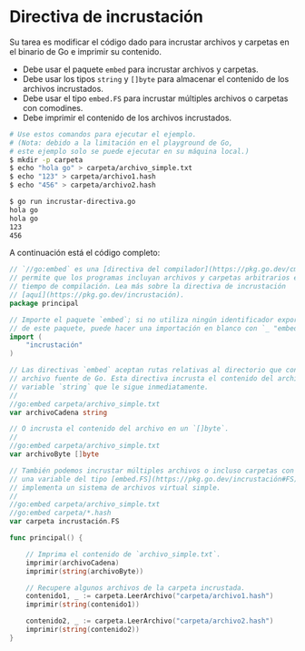 # Directiva de incrustación

Su tarea es modificar el código dado para incrustar archivos y carpetas en el binario de Go e imprimir su contenido.

- Debe usar el paquete `embed` para incrustar archivos y carpetas.
- Debe usar los tipos `string` y `[]byte` para almacenar el contenido de los archivos incrustados.
- Debe usar el tipo `embed.FS` para incrustar múltiples archivos o carpetas con comodines.
- Debe imprimir el contenido de los archivos incrustados.

```sh
# Use estos comandos para ejecutar el ejemplo.
# (Nota: debido a la limitación en el playground de Go,
# este ejemplo solo se puede ejecutar en su máquina local.)
$ mkdir -p carpeta
$ echo "hola go" > carpeta/archivo_simple.txt
$ echo "123" > carpeta/archivo1.hash
$ echo "456" > carpeta/archivo2.hash

$ go run incrustar-directiva.go
hola go
hola go
123
456
```

A continuación está el código completo:

```go
// `//go:embed` es una [directiva del compilador](https://pkg.go.dev/cmd/compile#hdr-Compiler_Directives) que
// permite que los programas incluyan archivos y carpetas arbitrarios en el binario de Go en
// tiempo de compilación. Lea más sobre la directiva de incrustación
// [aquí](https://pkg.go.dev/incrustación).
package principal

// Importe el paquete `embed`; si no utiliza ningún identificador exportado
// de este paquete, puede hacer una importación en blanco con `_ "embed"`.
import (
	"incrustación"
)

// Las directivas `embed` aceptan rutas relativas al directorio que contiene el
// archivo fuente de Go. Esta directiva incrusta el contenido del archivo en la
// variable `string` que le sigue inmediatamente.
//
//go:embed carpeta/archivo_simple.txt
var archivoCadena string

// O incrusta el contenido del archivo en un `[]byte`.
//
//go:embed carpeta/archivo_simple.txt
var archivoByte []byte

// También podemos incrustar múltiples archivos o incluso carpetas con comodines. Esto utiliza
// una variable del tipo [embed.FS](https://pkg.go.dev/incrustación#FS), que
// implementa un sistema de archivos virtual simple.
//
//go:embed carpeta/archivo_simple.txt
//go:embed carpeta/*.hash
var carpeta incrustación.FS

func principal() {

	// Imprima el contenido de `archivo_simple.txt`.
	imprimir(archivoCadena)
	imprimir(string(archivoByte))

	// Recupere algunos archivos de la carpeta incrustada.
	contenido1, _ := carpeta.LeerArchivo("carpeta/archivo1.hash")
	imprimir(string(contenido1))

	contenido2, _ := carpeta.LeerArchivo("carpeta/archivo2.hash")
	imprimir(string(contenido2))
}

```

